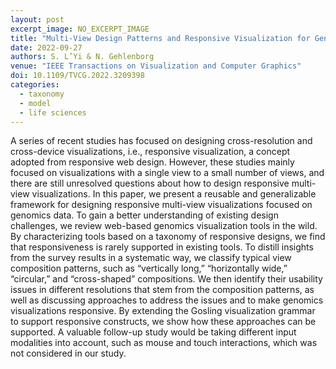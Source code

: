 ```yaml
---
layout: post
excerpt_image: NO_EXCERPT_IMAGE
title: "Multi-View Design Patterns and Responsive Visualization for Genomics Data"
date: 2022-09-27
authors: S. L’Yi & N. Gehlenborg
venue: "IEEE Transactions on Visualization and Computer Graphics"
doi: 10.1109/TVCG.2022.3209398
categories:
  - taxonomy
  - model
  - life sciences
---
```

A series of recent studies has focused on designing cross-resolution and cross-device visualizations, i.e., responsive visualization, a concept adopted from responsive web design. However, these studies mainly focused on visualizations with a single view to a small number of views, and there are still unresolved questions about how to design responsive multi-view visualizations. In this paper, we present a reusable and generalizable framework for designing responsive multi-view visualizations focused on genomics data. To gain a better understanding of existing design challenges, we review web-based genomics visualization tools in the wild. By characterizing tools based on a taxonomy of responsive designs, we find that responsiveness is rarely supported in existing tools. To distill insights from the survey results in a systematic way, we classify typical view composition patterns, such as “vertically long,” “horizontally wide,” “circular,” and “cross-shaped” compositions. We then identify their usability issues in different resolutions that stem from the composition patterns, as well as discussing approaches to address the issues and to make genomics visualizations responsive. By extending the Gosling visualization grammar to support responsive constructs, we show how these approaches can be supported. A valuable follow-up study would be taking different input modalities into account, such as mouse and touch interactions, which was not considered in our study.
